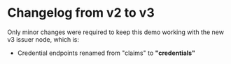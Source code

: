# Changelog from v2 to v3

Only minor changes were required to keep this demo working with the new v3 issuer node, which is:
- Credential endpoints renamed from "claims" to **"credentials"**